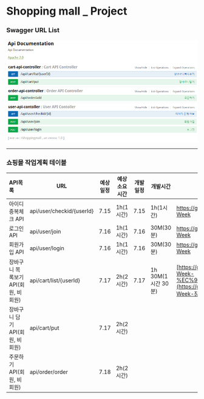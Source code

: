 # Shopping mall _ Project



### Swagger URL List

![swagger_url_list.PNG](https://github.com/Yujaehyeong/shoppingmall_1/blob/master/3week/swagger_url_list.PNG?raw=true)



------



### 쇼핑몰 작업계획 테이블

| API목록                             | URL                       | 예상일정 | 예상소요시간 | 개발일정 | 개발시간           | 작업결과서                                                   |
| :---------------------------------- | ------------------------- | -------- | ------------ | -------- | ------------------ | ------------------------------------------------------------ |
| 아이디 중복체크 API                 | api/user/checkid/{userId} | 7.15     | 1h(1시간)    | 7.15     | 1h(1시간)          | <https://github.com/Yujaehyeong/shoppingmall_1/wiki/3-Week>  |
| 로그인 API                          | api/user/join             | 7.16     | 1h(1시간)    | 7.16     | 30M(30분)          | https://github.com/Yujaehyeong/shoppingmall_1/wiki/3-Week    |
| 회원가입 API                        | api/user/login            | 7.16     | 1h(1시간)    | 7.16     | 30M(30분)          | https://github.com/Yujaehyeong/shoppingmall_1/wiki/3-Week    |
| 장바구니 목록보기 API(회원, 비회원) | api/cart/list/{userId}    | 7.17     | 2h(2시간)    | 7.17     | 1h 30M(1시간 30분) | [https://github.com/Yujaehyeong/shoppingmall_1/wiki/3-Week-%EC%9E%A5%EB%B0%94%EA%B5%AC%EB%8B%88](https://github.com/Yujaehyeong/shoppingmall_1/wiki/3-Week-장바구니) |
| 장바구니 담기 API(회원, 비회원)     | api/cart/put              | 7.17     | 2h(2시간)    |          |                    |                                                              |
| 주문하기 API(회원, 비회원)          | api/order/order           | 7.18     | 2h(2시간)    |          |                    |                                                              |

